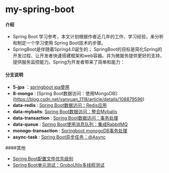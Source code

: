 # my-spring-boot

#### 介绍
- Spring Boot 学习参考，本文计划根据作者近几年的工作、学习经验，来分析和制定一个学习使用 Spring Boot技术的步骤。
- SpringBoot是伴随着Spring4.0诞生的； SpringBoot的目标是简化Spring的开发过程、让开发者快速搭建框架和web容器。并为微服务提供更好的支持，提供服务监控能力。Spring为开发者带来了简单和能力：



#### 分支说明

-  **5-jpa** ：[springboot jpa使用](https://blog.csdn.net/yanyuan_1118/article/details/108753605) 
-  **8-mongo** : [Spring Boot数据访问：使用MongoDB]:(https://blog.csdn.net/yanyuan_1118/article/details/108879596)
-  **data-redis** : [Spring Boot数据访问：Redis应用](https://blog.csdn.net/yanyuan_1118/article/details/109046462)
- **data-mybaits**: [Spring Boot数据访问：整合Mybatis](https://blog.csdn.net/yanyuan_1118/article/details/109049425)
-  **data-transaction** : [Spring Boot数据访问：事务处理](https://blog.csdn.net/yanyuan_1118/article/details/109195741)
-  **data-queue** : [Spring Boot使用消息队列：集成RabbitMQ](https://blog.csdn.net/yanyuan_1118/article/details/109315768)
-  **monogo-transaction** : [Springboot monogoDB事务处理](https://blog.csdn.net/yanyuan_1118/article/details/109624106)
-  **async-task** : [Spring Boot异步任务：@Async](https://blog.csdn.net/yanyuan_1118/article/details/109200434)

####其他
- [Spring Boot配置文件优先级别](https://blog.csdn.net/yanyuan_1118/article/details/108129101)
- [Spring Boot单元测试：GroboUtils多线程测试](https://blog.csdn.net/yanyuan_1118/article/details/107757670)